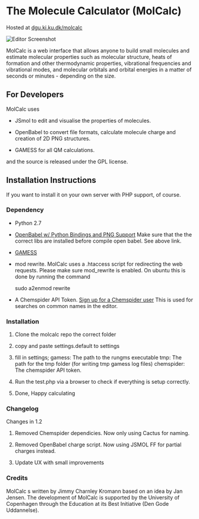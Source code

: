 # The Molecule Calculator (MolCalc)

Hosted at [dgu.ki.ku.dk/molcalc](http://dgu.ki.ku.dk/molcalc)

![Editor Screenshot](https://raw.github.com/jensengroup/molcalc/master/manual/screenshots/molcalc_editor.png)

MolCalc is a web interface that allows anyone to build
small molecules  and estimate molecular properties such as molecular structure,
heats of formation and other thermodynamic properties,
vibrational frequencies and vibrational modes,
and molecular orbitals and orbital energies in a
matter of seconds or minutes - depending on the size.

## For Developers

MolCalc uses

* JSmol to edit and visualise the properties of molecules.

* OpenBabel to convert file formats, calculate molecule charge and creation of 2D PNG structures.

* GAMESS for all QM calculations.

and the source is released under the GPL license.

## Installation Instructions

If you want to install it on your own server
with PHP support, of course.

### Dependency

* Python 2.7

* [OpenBabel w/ Python Bindings and PNG Support](http://openbabel.org/docs/dev/Installation/install.html)
  Make sure that the the correct libs are installed before compile open babel. See above link.

* [GAMESS](http://www.msg.ameslab.gov/gamess/)

* mod rewrite. MolCalc uses a .htaccess script for redirecting the web requests. Please make sure mod\_rewrite
  is enabled. On ubuntu this is done by running the command

  sudo a2enmod rewrite

* A Chemspider API Token. [Sign up for a Chemspider user](http://www.chemspider.com/controls/Login/RegForm.aspx)
  This is used for searches on common names in the editor.


### Installation

1. Clone the molcalc repo the correct folder

2. copy and paste settings.default to settings

3. fill in settings;
   gamess: The path to the rungms executable
   tmp: The path for the tmp folder (for writing tmp gamess log files)
   chemspider: The chemspider API token.

5. Run the test.php via a browser to check if everything is setup correctly.

4. Done, Happy calculating


### Changelog

Changes in 1.2

1. Removed Chemspider dependicies. Now only using Cactus for naming.

2. Removed OpenBabel charge script. Now using JSMOL FF for partial charges instead.

3. Update UX with small improvements

### Credits

MolCalc s written by Jimmy Charnley Kromann based on an idea by Jan Jensen.
The development of MolCalc is supported by the University of Copenhagen through
the Education at its Best Initiative (Den Gode Uddannelse).


